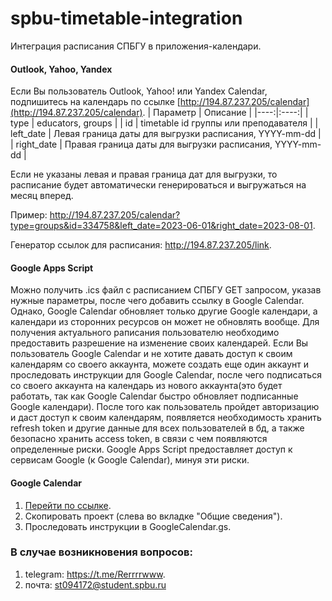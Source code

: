 # spbu-timetable-integration
Интеграция расписания СПБГУ в приложения-календари.

#### Outlook, Yahoo, Yandex
Если Вы пользователь Outlook, Yahoo! или Yandex Calendar, подпишитесь на календарь по ссылке [http://194.87.237.205/calendar](http://194.87.237.205/calendar).
| Параметр | Описание |
|----:|:----:|
| type | educators, groups |
| id | timetable id группы или преподавателя |
| left_date | Левая граница даты для выгрузки расписания, YYYY-mm-dd |
| right_date | Правая граница даты для выгрузки расписания, YYYY-mm-dd |

Если не указаны левая и правая граница дат для выгрузки, то расписание будет автоматически генерироваться  и выгружаться на месяц вперед.

Пример: http://194.87.237.205/calendar?type=groups&id=334758&left_date=2023-06-01&right_date=2023-08-01.

Генератор ссылок для расписания: http://194.87.237.205/link.

#### Google Apps Script
Можно получить .ics файл с расписанием СПБГУ GET запросом, указав нужные параметры, после чего добавить ссылку в Google Calendar. Однако, Google Calendar обновляет только другие Google календари, а календари из сторонних ресурсов он может не обновлять вообще. Для получения актуального раписания пользователю необходимо предоставить разрешение на изменение своих календарей. Если Вы пользователь Google Calendar и не хотите давать доступ к своим календарям со своего аккаунта, можете создать еще один аккаунт и проследовать инструкции для Google Calendar, после чего подписаться со своего аккаунта на календарь из нового аккаунта(это будет работать, так как Google Calendar быстро обновляет подписанные Google календари).
После того как пользователь пройдет авторизацию и даст доступ к своим календарям, появляется необходимость хранить refresh token и другие данные для всех пользователей в бд, а также безопасно хранить access token, в связи с чем появляются определенные риски. Google Apps Script предоставляет доступ к сервисам Google (к Google Calendar), минуя эти риски.

#### Google Calendar
1. [Перейти по ссылке](https://script.google.com/d/1Vos3LjIA47jzbv6A6SKkvc-N-Us-_iWMWJvrRUEBI7wfXhjC-J7Wt5sS/edit?usp=sharing).
2. Скопировать проект (слева во вкладке "Общие сведения").
3. Проследовать инструкции в GoogleCalendar.gs.

### В случае возникновения вопросов:
1. telegram: https://t.me/Rerrrrwww.
2. почта: st094172@student.spbu.ru
